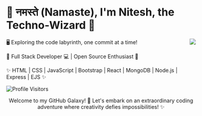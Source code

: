 <h1 align="left">🙏 नमस्ते (Namaste), I'm Nitesh, the Techno-Wizard 🤖</h1>

<img align="right" src="https://github-readme-stats.vercel.app/api?username=connectnitesh&show_icons=true&icon_color=00FFFF&text_color=F4F4F4&bg_color=00000000&ring_color=00FFFF&hide_title=true&hide_border=false" />

🖥️ Exploring the code labyrinth, one commit at a time!

🌟 Full Stack Developer 💻 | Open Source Enthusiast 🚀

✨ HTML | CSS | JavaScript | Bootstrap | React  | MongoDB | Node.js  | Express  | EJS ✨

![Profile Visitors](https://komarev.com/ghpvc/?username=connectnitesh&color=008B8B&style=plastic&label=Visitors)

<p align="center"> Welcome to my GitHub Galaxy! 🌌 Let's embark on an extraordinary coding adventure where creativity defies impossibilities! ✨ </p>
